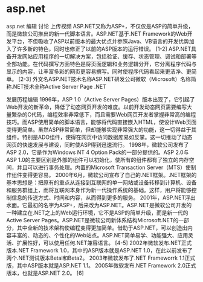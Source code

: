 # asp.net

asp.net 编辑 讨论 上传视频
ASP.NET又称为ASP+，不仅仅是ASP的简单升级，而是微软公司推出的新一代脚本语言。ASP.NET基于.NET Framework的Web开发平台，不但吸收了ASP以前版本的最大优点并参照Java、VB语言的开发优势加入了许多新的特色，同时也修正了以前的ASP版本的运行错误。 [1-2] 
ASP.NET具备开发网站应用程序的一切解决方案，包括验证、缓存、状态管理、调试和部署等全部功能。在代码撰写方面特色是将页面逻辑和业务逻辑分开，它分离程序代码与显示的内容，让丰富多彩的网页更容易撰写。同时使程序代码看起来更洁净、更简单。 [2-3] 
外文名ASP.NET技术名称ASP.NET研发公司微软（Microsoft）名称简称.NET技术全称Active Server Page .NET


发展历程编辑
1996年，ASP 1.0（Active Server Pages）版本出现了，它引起了Web开发的新革命，降低了动态网页开发的难度。以前开发动态网页需要编写大量繁杂的C代码，编程效率非常低下，而且需要Web网页开发者掌握非常高的编程技巧。而ASP使用简单的脚本语言，能够将代码直接嵌入HTML，使设计Web页面变得更简单。虽然ASP非常简单，但却能够实现非常强大的功能，这一切得益于其组件。特别是ADO组件，使得在网页中访问数据库易如反掌。这一切推动了动态网页的快速发展与建设，同时使ASP得到迅速流行。
1998年，微软公司发布了ASP 2.0，它是作为Windows NT 4 Option Pack的一部分提供的。ASP 2.0与ASP 1.0的主要区别是外部的组件可以初始化，使所有的组件都有了独立的内存空间，并且可以进行事务处理。内置的Microsoft Transaction Server（MTS）使制作组件变得更容易。
2000年6月，微软公司宣布了自己的.NET框架。.NET框架的基本思想是：把原有的重点从连接到互联网的单一网站或设备转移到计算机、设备和服务群组上，而将互联网本身作为新一代操作系统的基础。这样，用户将能够控制信息的传送方式、时间和内容，从而得到更多的服务。
2001年，ASP.NET浮出水面。它最初的名字为ASP+，后来改为ASP.NET。ASP.NET是微软公司开发的一种建立在.NET之上的Web运行环境，它不是ASP的简单升级，而是新一代的Active Server Pages。ASP.NET是微软公司新体系结构Microsoft.NET的一部分，其中全新的技术架构使编程变得更加简单。借助于ASP.NET，可以创造出内容丰富的、动态的、个性化的Web站点。ASP.NET简单易学、功能强大、应用灵活、扩展性好，可以使用任何.NET兼容语言。 [4-5] 
2002年微软发布.NET正式版本.NET Framework 1.0，其中的ASP版本就是ASP.NET 1.0，在此以前发布了两个.NET测试版本Betal和Beta2。
2003年微软发布了.NET Frameworrk 1.1正式版，其中ASP版本就是ASP.NET 1.1。
2005年微软发布.NET Framework 2.0正式版本，也就是ASP.NET 2.0。 [6]